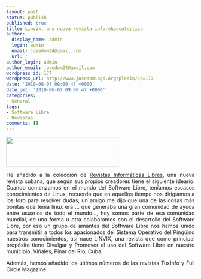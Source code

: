 ```yaml
---
layout: post
status: publish
published: true
title: Linvix, una nueva revista inform&aacute;tica
author:
  display_name: admin
  login: admin
  email: josedom24@gmail.com
  url: ''
author_login: admin
author_email: josedom24@gmail.com
wordpress_id: 177
wordpress_url: http://www.josedomingo.org/pledin/?p=177
date: '2010-06-07 09:00:47 +0000'
date_gmt: '2010-06-07 09:00:47 +0000'
categories:
- General
tags:
- Software Libre
- Revistas
comments: []
---
```

<p><a href="http://www.josedomingo.org/pledin/wp-content/uploads/2010/06/linvix.jpg"><img class="aligncenter size-medium wp-image-178" title="linvix" src="http://www.josedomingo.org/pledin/wp-content/uploads/2010/06/linvix-300x78.jpg" alt="" width="300" height="78" /></a></p>
<p style="text-align: justify;">He a&ntilde;adido a la colecci&oacute;n de <a href="http://www.josedomingo.org/revistas">Revistas Inform&aacute;ticas Libres</a>, una nueva revista cubana, que seg&uacute;n sus propios creadores tiene el siguiente ideario: Cuando  comenzamos en el mundo del Software Libre, ten&iacute;amos escasos  conocimientos de Linux, recuerdo que en aquellos tiempo nos dirig&iacute;amos a  los foro para resolver dudas, un amigo me dijo que una de las cosas m&aacute;s  bonitas que tenia linux era &hellip; que generaba una gran comunidad de ayuda  entre usuarios de todo el mundo&hellip;, hoy somos parte de esa comunidad  mundial, de una forma u otra colaboramos con el desarrollo del Software  Libre, por eso un grupo de amantes del Software Libre nos hemos unido  para transmitir a todos los apasionados del Sistema Operativo del  Ping&uuml;ino nuestros conocimientos, as&iacute; nace LINVIX, una revista que como  principal prop&oacute;sito tiene Divulgar y Promover el uso del Software Libre  en nuestro municipio, Vi&ntilde;ales, Pinar del Rio, Cuba.</p>
<p style="text-align: justify;">Adem&aacute;s, hemos a&ntilde;adido los &uacute;ltimos n&uacute;meros de las revistas TuxInfo y Full Circle Magazine.</p>

